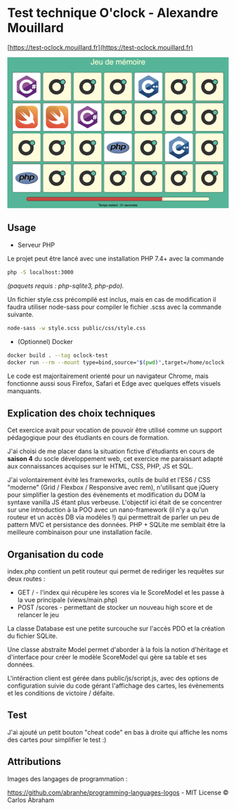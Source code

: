 Test technique O'clock - Alexandre Mouillard
============================================

[https://test-oclock.mouillard.fr](https://test-oclock.mouillard.fr)

![Screenshot application](public/img/screenshot.png?raw=true)

Usage
-----
+ Serveur PHP 

Le projet peut être lancé avec une installation PHP 7.4+ avec la commande
```sh
php -S localhost:3000
```
_(paquets requis : php-sqlite3, php-pdo)._

Un fichier style.css précompilé est inclus, mais en cas de modification il faudra utiliser node-sass
pour compiler le fichier .scss avec la commande suivante.

```sh
node-sass -w style.scss public/css/style.css
```

+ (Optionnel) Docker 

```sh
docker build . --tag oclock-test
docker run --rm --mount type=bind,source="$(pwd)",target=/home/oclock -p 3000:3000 oclock-test
```

Le code est majoritairement orienté pour un navigateur Chrome, mais fonctionne aussi sous Firefox, Safari et Edge avec 
quelques effets visuels manquants.

Explication des choix techniques
--------------------------------
Cet exercice avait pour vocation de pouvoir être utilisé comme un support pédagogique pour des étudiants
en cours de formation.

J'ai choisi de me placer dans la situation fictive d'étudiants en cours de **saison 4** du socle
développement web, cet exercice me paraissant adapté aux connaissances acquises sur le HTML, CSS, PHP, JS et SQL.

J'ai volontairement évité les frameworks, outils de build et l'ES6 / CSS "moderne" (Grid / Flexbox / Responsive avec rem), 
n'utilisant que jQuery pour simplifier la gestion des évènements et modification du DOM la syntaxe vanilla JS étant plus 
verbeuse. L'objectif ici était de se concentrer sur une introduction à la POO avec un nano-framework 
(il n'y a qu'un routeur et un accès DB via modèles !) qui permettrait de parler un peu de pattern MVC et
persistance des données. PHP + SQLite me semblait être la meilleure combinaison pour une installation facile.

Organisation du code
--------------------
index.php contient un petit routeur qui permet de rediriger les requêtes sur deux routes :

+ GET / - l'index qui récupère les scores via le ScoreModel et les passe à la vue principale (views/main.php)
+ POST /scores - permettant de stocker un nouveau high score et de relancer le jeu

La classe Database est une petite surcouche sur l'accès PDO et la création du fichier SQLite.

Une classe abstraite Model permet d'aborder à la fois la notion d'héritage et d'interface pour créer 
le modèle ScoreModel qui gère sa table et ses données.

L'intéraction client est gérée dans public/js/script.js, avec des options de configuration suivie du code
gérant l'affichage des cartes, les évènements et les conditions de victoire / défaite.

Test
----
J'ai ajouté un petit bouton "cheat code" en bas à droite qui affiche les noms des cartes pour simplifier le test :)

Attributions
------------
Images des langages de programmation :

https://github.com/abranhe/programming-languages-logos - MIT License © Carlos Abraham
